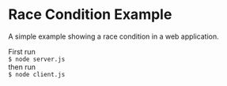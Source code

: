 # Race Condition Example

A simple example showing a race condition in a web application.

First run  
``` $ node server.js ```  
then run  
``` $ node client.js ```  